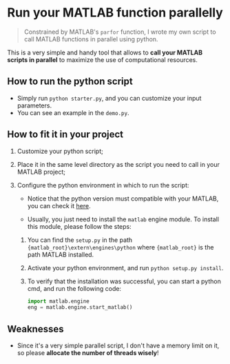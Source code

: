 # Run your MATLAB function parallelly

> Constrained by MATLAB's `parfor` function, I wrote my own script to call MATLAB functions in parallel using python.

This is a very simple and handy tool that allows to **call your MATLAB scripts in parallel** to maximize the use of computational resources.

## How to run the python script

- Simply run `python starter.py`, and you can customize your input parameters.
- You can see an example in the `demo.py`.

## How to fit it in your project

1. Customize your python script;

2. Place it in the same level directory as the script you need to call in your MATLAB project;

3. Configure the python environment in which to run the script:

   - Notice that the python version must compatible with your MATLAB, you can check it [here](https://ww2.mathworks.cn/support/requirements/python-compatibility.html).

   -  Usually, you just need to install the `matlab` engine module. To install this module, please follow the steps:

     1. You can find the `setup.py` in the path `{matlab_root}\extern\engines\python` where `{matlab_root}`  is the path MATLAB installed.

     2. Activate your python environment, and run `python setup.py install`.

     3. To verify that the installation was successful, you can start a python cmd, and run the following code:

        ```python
        import matlab.engine
        eng = matlab.engine.start_matlab()
        ```

## Weaknesses

- Since it's a very simple parallel script, I don't have a memory limit on it, so please **allocate the number of threads wisely**!

